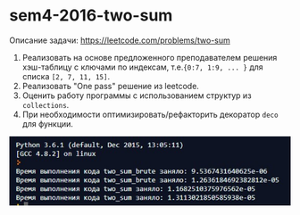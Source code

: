 # sem4-2016-two-sum

Описание задачи: https://leetcode.com/problems/two-sum

1. Реализовать на основе предложенного преподавателем решения хэш-таблицу с ключами по индексам, т.е.``` {0:7, 1:9, ... } ``` для списка ``` [2, 7, 11, 15] ```. 
2. Реализовать "One pass" решение из leetcode. 
3. Оценить работу программы с использованием структур из ```collections```.
4. При необходимости оптимизировать/рефакторить декоратор ```deco``` для функции.

![результат](Screenshot_6.jpg)
